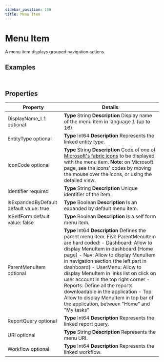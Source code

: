 ```yaml
---
sidebar_position: 169
title: Menu Item
---
```


# Menu Item

A menu item displays grouped navigation actions.

## Examples

```
            

```
## Properties

| Property | Details |
| --- | --- |
| DisplayName\_L1 optional | **Type**  String  **Description** Display name of the menu item in language 1 (up to 16). |
| EntityType optional | **Type**  Int64  **Description** Represents the linked entity type. |
| IconCode optional | **Type**  String  **Description** Code of one of [Microsoft's fabric icons](https://uifabricicons.azurewebsites.net/) to be displayed with the menu item.  **Note:** on Microsoft page, see the icons' codes by moving the mouse over the icons, or using the detailed view. |
| Identifier required | **Type**  String  **Description** Unique identifier of the item. |
| IsExpandedByDefault default value: true | **Type**  Boolean  **Description** Is an expanded by default menu item. |
| IsSelfForm default value: false | **Type**  Boolean  **Description** Is a self form menu item. |
| ParentMenuItem optional | **Type**  Int64  **Description** Defines the parent menu item. Five ParentMenuItem are hard coded: - Dashboard: Allow to display MenuItem in dashboard (Home page) - Nav: Allow to display MenuItem in navigation section (the left part in dashboard) - UserMenu: Allow to display MenuItem in links list on click on user account in the top right corner - Reports: Define all the reports downloadable in the application - Top: Allow to display MenuItem in top bar of the application, between "Home" and "My tasks" |
| ReportQuery optional | **Type**  Int64  **Description** Represents the linked report query. |
| URI optional | **Type**  String  **Description** Represents the menu URI. |
| Workflow optional | **Type**  Int64  **Description** Represents the linked workflow. |